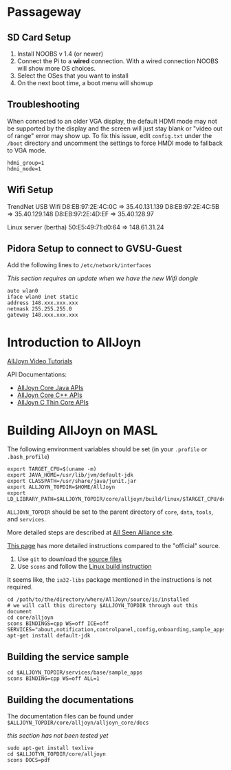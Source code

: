 # Passageway

## SD Card Setup

1. Install NOOBS v 1.4 (or newer)
2. Connect the Pi to a **wired** connection. With a wired connection NOOBS will show more OS choices.
3. Select the OSes that you want to install
4. On the next boot time, a boot menu will showup

## Troubleshooting

When connected to an older VGA display, the default HDMI mode may not be
supported by the display and the screen will just stay blank or "video out
of range" error may show up. To fix this issue, edit `config.txt` under the
`/boot` directory and uncomment the settings to force HMDI mode to fallback
to VGA mode.

```
hdmi_group=1
hdmi_mode=1
```

## Wifi Setup

TrendNet USB Wifi
D8:EB:97:2E:4C:0C => 35.40.131.139
D8:EB:97:2E:4C:5B => 35.40.129.148
D8:EB:97:2E:4D:EF => 35.40.128.97

Linux server (bertha)
50:E5:49:71:d0:64 => 148.61.31.24

## Pidora Setup to connect to GVSU-Guest

Add the following lines to `/etc/network/interfaces`

_This section requires an update when we have the new Wifi dongle_
```
auto wlan0
iface wlan0 inet static
address 148.xxx.xxx.xxx
netmask 255.255.255.0
gateway 148.xxx.xxx.xxx
```

# Introduction to AllJoyn 

[AllJoyn Video Tutorials](https://www.youtube.com/playlist?list=PL4IDeLjCA5CP7whTaPrEKBdXzj9Fa1-Fm)

API Documentations:


* [AllJoyn Core Java APIs](http://allseenalliance.org/framework/documentation/develop/api-guide/about/java)
* [AllJoyn Core C++
APIs](http://allseenalliance.org/framework/documentation/develop/api-guide/about/cpp)
* [AllJoyn C Thin Core
APIs](http://allseenalliance.org/framework/documentation/develop/api-guide/about/c-thin)

# Building AllJoyn on MASL

The following environment variables should be set (in your `.profile` or `.bash_profile`)

```
export TARGET_CPU=$(uname -m)
export JAVA_HOME=/usr/lib/jvm/default-jdk
export CLASSPATH=/usr/share/java/junit.jar
export ALLJOYN_TOPDIR=$HOME/AllJoyn
export LD_LIBRARY_PATH=$ALLJOYN_TOPDIR/core/alljoyn/build/linux/$TARGET_CPU/debug/dist/core/alljoyn/build/linux/x86_64/debug/cpp/lib:$LD_LIBRARY_PATH

```

`ALLJOYN_TOPDIR` should be set to the parent directory of `core`, `data`, `tools`, and `services`.


More detailed steps are described at [All Seen Alliance site](https://allseenalliance.org).

[This page](http://likall.com/blog/?p=24) has more detailed instructions compared to the "official" source.


1. Use `git` to download the [source files](https://wiki.allseenalliance.org/develop/downloading_the_source)
2. Use `scons` and follow the [Linux build instruction](https://allseenalliance.org/developers/develop/building/linux)

It seems like, the `ia32-libs` package mentioned in the instructions is not required.

```
cd /path/to/the/directory/where/AllJoyn/source/is/installed
# we will call this directory $ALLJOYN_TOPDIR through out this document
cd core/alljoyn
scons BINDINGS=cpp WS=off ICE=off SERVICES="about,notification,controlpanel,config,onboarding,sample_apps"
apt-get install default-jdk
```

## Building the service sample

```
cd $ALLJOYN_TOPDIR/services/base/sample_apps
scons BINDING=cpp WS=off ALL=1
```

## Building the documentations

The documentation files can be found under `$ALLJOYN_TOPDIR/core/alljoyn/alljoyn_core/docs`

_this section has not been tested yet_

```
sudo apt-get install texlive
cd $ALLJOTYN_TOPDIR/core/alljoyn
scons DOCS=pdf
```

